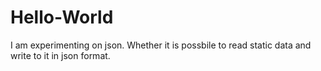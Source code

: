 # Hello-World
I am experimenting on json. Whether it is possbile to read static data and write to it in json format.

